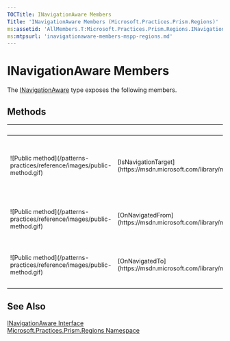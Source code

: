```yaml
---
TOCTitle: INavigationAware Members
Title: 'INavigationAware Members (Microsoft.Practices.Prism.Regions)'
ms:assetid: 'AllMembers.T:Microsoft.Practices.Prism.Regions.INavigationAware'
ms:mtpsurl: 'inavigationaware-members-mspp-regions.md'
---
```



# INavigationAware Members

The [INavigationAware](https://msdn.microsoft.com/library/microsoft.practices.prism.regions.inavigationaware) type exposes the following members.

## Methods


<table>

<thead>
<tr class="header">
<th> </th>
<th>Name</th>
<th>Description</th>
</tr>
</thead>
<tbody>
<tr class="odd">
<td>![Public method](/patterns-practices/reference/images/public-method.gif)</td>
<td>[IsNavigationTarget](https://msdn.microsoft.com/library/microsoft.practices.prism.regions.inavigationaware.isnavigationtarget(microsoft.practices.prism.regions.navigationcontext))</td>
<td><div class="summary">
Called to determine if this instance can handle the navigation request.
</div></td>
</tr>
<tr class="even">
<td>![Public method](/patterns-practices/reference/images/public-method.gif)</td>
<td>[OnNavigatedFrom](https://msdn.microsoft.com/library/microsoft.practices.prism.regions.inavigationaware.onnavigatedfrom(microsoft.practices.prism.regions.navigationcontext))</td>
<td><div class="summary">
Called when the implementer is being navigated away from.
</div></td>
</tr>
<tr class="odd">
<td>![Public method](/patterns-practices/reference/images/public-method.gif)</td>
<td>[OnNavigatedTo](https://msdn.microsoft.com/library/microsoft.practices.prism.regions.inavigationaware.onnavigatedto(microsoft.practices.prism.regions.navigationcontext))</td>
<td><div class="summary">
Called when the implementer has been navigated to.
</div></td>
</tr>
</tbody>
</table>

## See Also

[INavigationAware Interface](https://msdn.microsoft.com/library/microsoft.practices.prism.regions.inavigationaware)  
[Microsoft.Practices.Prism.Regions Namespace](https://msdn.microsoft.com/library/microsoft.practices.prism.regions)  